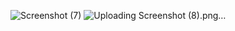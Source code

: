 ![Screenshot (7)](https://github.com/jaiacharya2004/Instagram-Clone/assets/155559876/49a18b25-4338-49cd-aa55-25de97657f68)
![Uploading Screenshot (8).png…]()
